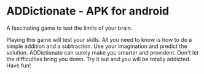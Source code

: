 # ADDictionate - APK for android
A fascinating game to test the limits of your brain.

Playing this game will test your skills. All you need to know is how to do a simple addition and a subtraction. Use your imagination and predict the solution. ADDictionate can surely make you smarter and provident. Don't let the difficulties bring you down. Try it out and you will be totally addicted. Have fun!
